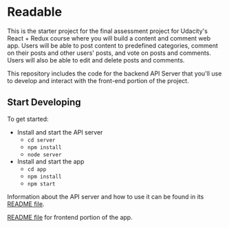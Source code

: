 # Readable

This is the starter project for the final assessment project for Udacity's React + Redux course where you will build a content and comment web app. Users will be able to post content to predefined categories, comment on their posts and other users' posts, and vote on posts and comments. Users will also be able to edit and delete posts and comments.

This repository includes the code for the backend API Server that you'll use to develop and interact with the front-end portion of the project.

## Start Developing

To get started:

* Install and start the API server
    - `cd server`
    - `npm install`
    - `node server`
* Install and start the app
    - `cd app`
    - `npm install`
    - `npm start`

Information about the API server and how to use it can be found in its [README file](server/README.md).

[README file](app/README.md) for frontend portion of the app.
